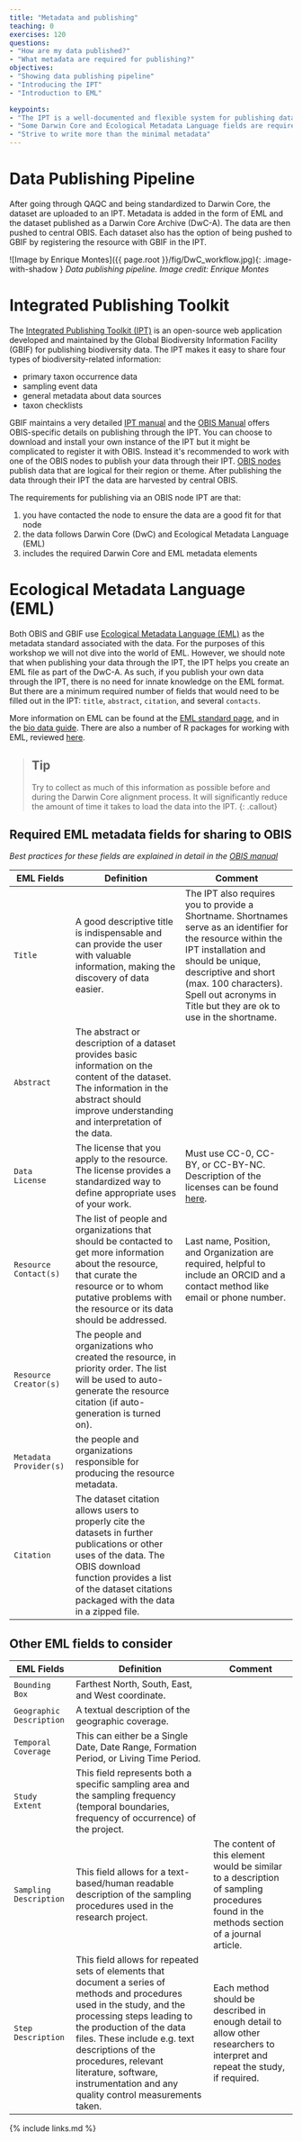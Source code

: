 ```yaml
---
title: "Metadata and publishing"
teaching: 0
exercises: 120
questions:
- "How are my data published?"
- "What metadata are required for publishing?"
objectives:
- "Showing data publishing pipeline"
- "Introducing the IPT"
- "Introduction to EML"

keypoints:
- "The IPT is a well-documented and flexible system for publishing data to OBIS"
- "Some Darwin Core and Ecological Metadata Language fields are required for publishing to OBIS."
- "Strive to write more than the minimal metadata"
---
```


# Data Publishing Pipeline

 After going through QAQC and being standardized to Darwin Core, the dataset are uploaded to an IPT.  Metadata is added in the form of EML and the dataset published as a Darwin Core Archive (DwC-A).  The data are then pushed to central OBIS.  Each dataset also has the option of being pushed to GBIF by registering the resource with GBIF in the IPT.  

![Image by Enrique Montes]({{ page.root }}/fig/DwC_workflow.jpg){: .image-with-shadow }
*Data publishing pipeline. Image credit: Enrique Montes*

# Integrated Publishing Toolkit

The [Integrated Publishing Toolkit (IPT)](https://www.gbif.org/ipt) is an open-source web application developed and maintained by the Global Biodiversity Information Facility (GBIF) for publishing biodiversity data. The IPT makes it easy to share four types of biodiversity-related information:

- primary taxon occurrence data
- sampling event data
- general metadata about data sources
- taxon checklists

GBIF maintains a very detailed [IPT manual](https://ipt.gbif.org/manual/en/ipt/latest/) and the [OBIS Manual](https://manual.obis.org/data_publication.html) offers OBIS-specific details on publishing through the IPT. You can choose to download and install your own instance of the IPT but it might be complicated to register it with OBIS. Instead it's recommended to work with one of the OBIS nodes to publish your data through their IPT. [OBIS nodes](https://obis.org/contact/) publish data that are logical for their region or theme. After publishing the data through their IPT the data are harvested by central OBIS.

The requirements for publishing via an OBIS node IPT are that:

1. you have contacted the node to ensure the data are a good fit for that node
2. the data follows Darwin Core (DwC) and Ecological Metadata Language (EML)
3. includes the required Darwin Core and EML metadata elements

# Ecological Metadata Language (EML) 

Both OBIS and GBIF use [Ecological Metadata Language (EML)](https://eml.ecoinformatics.org/) as the metadata standard associated with the data. For the purposes of this workshop we will not dive into the world of EML. However, we should note that when publishing your data through the IPT, the IPT helps you create an EML file as part of the DwC-A. As such, if you publish your own data through the IPT, there is no need for innate knowledge on the EML format. But there are a minimum required number of fields that would need to be filled out in the IPT: `title`, `abstract`, `citation`, and several `contacts`. 

More information on EML can be found at the [EML standard page](https://eml.ecoinformatics.org/), and in the [bio data guide](https://ioos.github.io/bio_data_guide/extras.html#ecological-metadata-language-eml). There are also a number of R packages for working with EML, reviewed [here](https://livingnorway.github.io/LivingNorwayR/articles/EML_R_packages_overview.html).

> ## Tip 
> Try to collect as much of this information as possible before and during the Darwin Core alignment process. It will 
> significantly reduce the amount of time it takes to load the data into the IPT.
{: .callout}

## Required EML metadata fields for sharing to OBIS

_Best practices for these fields are explained in detail in the [OBIS manual](https://manual.obis.org/eml)_

| EML Fields | Definition | Comment |
| ---------- | ---------- | ------- |
| `Title` | A good descriptive title is indispensable and can provide the user with valuable information, making the discovery of data easier. | The IPT also requires you to provide a Shortname. Shortnames serve as an identifier for the resource within the IPT installation and should be unique, descriptive and short (max. 100 characters). Spell out acronyms in Title but they are ok to use in the shortname. |
| `Abstract` | The abstract or description of a dataset provides basic information on the content of the dataset. The information in the abstract should improve understanding and interpretation of the data.| |
| `Data License` | The license that you apply to the resource. The license provides a standardized way to define appropriate uses of your work. | Must use CC-0, CC-BY, or CC-BY-NC. Description of the licenses can be found [here](https://manual.obis.org/policy.html#data-sharing-agreement). |
| `Resource Contact(s)` | The list of people and organizations that should be contacted to get more information about the resource, that curate the resource or to whom putative problems with the resource or its data should be addressed. | Last name, Position, and Organization are required, helpful to include an ORCID and a contact method like email or phone number. |
| `Resource Creator(s)` | The people and organizations who created the resource, in priority order. The list will be used to auto-generate the resource citation (if auto-generation is turned on). | |
| `Metadata Provider(s)` | the people and organizations responsible for producing the resource metadata. | |
| `Citation` | The dataset citation allows users to properly cite the datasets in further publications or other uses of the data. The OBIS download function provides a list of the dataset citations packaged with the data in a zipped file. | |

## Other EML fields to consider

| EML Fields               | Definition | Comment |
|--------------------------|------------|---------|
| `Bounding Box`           | Farthest North, South, East, and West coordinate. |  |
| `Geographic Description` | A textual description of the geographic coverage.  |  |
| `Temporal Coverage`      | This can either be a Single Date, Date Range, Formation Period, or Living Time Period. |  |
| `Study Extent`           | This field represents both a specific sampling area and the sampling frequency (temporal boundaries, frequency of occurrence) of the project. |  |
| `Sampling Description`   | This field allows for a text-based/human readable description of the sampling procedures used in the research project. | The content of this element would be similar to a description of sampling procedures found in the methods section of a journal article.  |
| `Step Description`       | This field allows for repeated sets of elements that document a series of methods and procedures used in the study, and the processing steps leading to the production of the data files. These include e.g. text descriptions of the procedures, relevant literature, software, instrumentation and any quality control measurements taken. | Each method should be described in enough detail to allow other researchers to interpret and repeat the study, if required. |

{% include links.md %}
